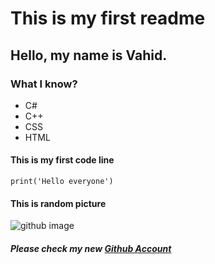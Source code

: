 # This is my first readme
## Hello, my name is Vahid.
### What I know?
- C#
- C++
- CSS
- HTML
#### This is my first code line

```
print('Hello everyone')

```
#### This is random picture
![github image](https://www.howtogeek.com/wp-content/uploads/2022/08/github_hero_2.jpg?height=200p&trim=2,2,2,2)
##### Please check my new [Github Account](https://github.com/vahidesh)